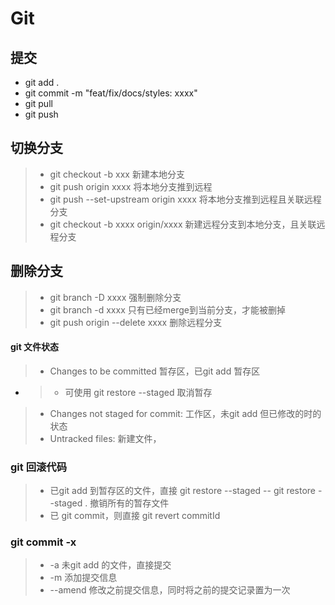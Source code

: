 # Git

## 提交
- git add .
- git commit -m "feat/fix/docs/styles: xxxx"
- git pull
- git push

## 切换分支
>- git checkout -b xxx 新建本地分支
>- git push origin xxxx 将本地分支推到远程
>- git push --set-upstream origin xxxx 将本地分支推到远程且关联远程分支
>- git checkout -b xxxx origin/xxxx 新建远程分支到本地分支，且关联远程分支

## 删除分支
>- git branch -D xxxx 强制删除分支
>- git branch -d xxxx 只有已经merge到当前分支，才能被删掉
>- git push origin --delete xxxx 删除远程分支

#### git 文件状态
>- Changes to be committed 暂存区，已git add 暂存区
- >- 可使用 git restore --staged <file> 取消暂存
>- Changes not staged for commit: 工作区，未git add 但已修改的时的状态
>- Untracked files: 新建文件，

### git 回滚代码
>- 已git add 到暂存区的文件，直接 git restore --staged <file>
  -- git restore --staged . 撤销所有的暂存文件
>- 已 git commit，则直接 git revert commitId

### git commit -x
>- -a 未git add 的文件，直接提交
>- -m 添加提交信息
>- --amend 修改之前提交信息，同时将之前的提交记录置为一次

